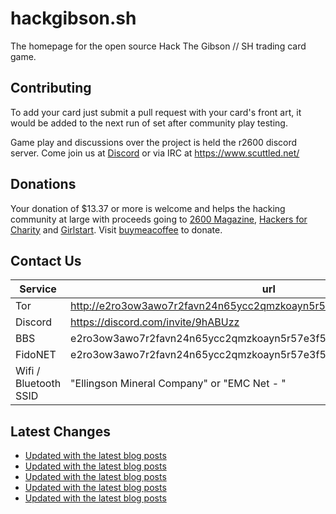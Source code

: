 # hackgibson.sh
The homepage for the open source Hack The Gibson // SH trading card game.


## Contributing

To add your card just submit a pull request with your card's front art, it would be added to the next run of set after community play testing.

Game play and discussions over the project is held the r2600 discord server. Come join us at [Discord](https://discord.com/invite/9hABUzz) or via IRC at https://www.scuttled.net/


## Donations

Your donation of $13.37 or more is welcome and helps the hacking community at large with proceeds going to [2600 Magazine](https://2600.com/), [Hackers for Charity](https://hackersforcharity.org) and [Girlstart](https://girlstart.org).  Visit [buymeacoffee](https://www.buymeacoffee.com/hackgibson.sh) to donate.


## Contact Us

Service | url
-|-
Tor | http://e2ro3ow3awo7r2favn24n65ycc2qmzkoayn5r57e3f56nvjwdcgg32ad.onion
Discord | https://discord.com/invite/9hABUzz
BBS | e2ro3ow3awo7r2favn24n65ycc2qmzkoayn5r57e3f56nvjwdcgg32ad.onion:23
FidoNET | e2ro3ow3awo7r2favn24n65ycc2qmzkoayn5r57e3f56nvjwdcgg32ad.onion:24554
Wifi / Bluetooth SSID | "Ellingson Mineral Company" or "EMC Net - <fidonet address>"

## Latest Changes
<!-- BLOG-POST-LIST:START -->
- [Updated with the latest blog posts](https://github.com/DFW2600/hackgibson.sh/commit/b82bc43b1e28bbbd8e9c86663b63f92b89665399)
- [Updated with the latest blog posts](https://github.com/DFW2600/hackgibson.sh/commit/70ca9dd637f3cc9dd1ca851d746bf8e373f4933e)
- [Updated with the latest blog posts](https://github.com/DFW2600/hackgibson.sh/commit/b58d7e426178e028daef8f3989e6123ea4d16e8f)
- [Updated with the latest blog posts](https://github.com/DFW2600/hackgibson.sh/commit/f6db18f1567fc7dd5efdbe55b71f55c952b18423)
- [Updated with the latest blog posts](https://github.com/DFW2600/hackgibson.sh/commit/af64e7eb2b2b85e6e8dd7c2c23b71b9d71ebb7d3)
<!-- BLOG-POST-LIST:END -->

